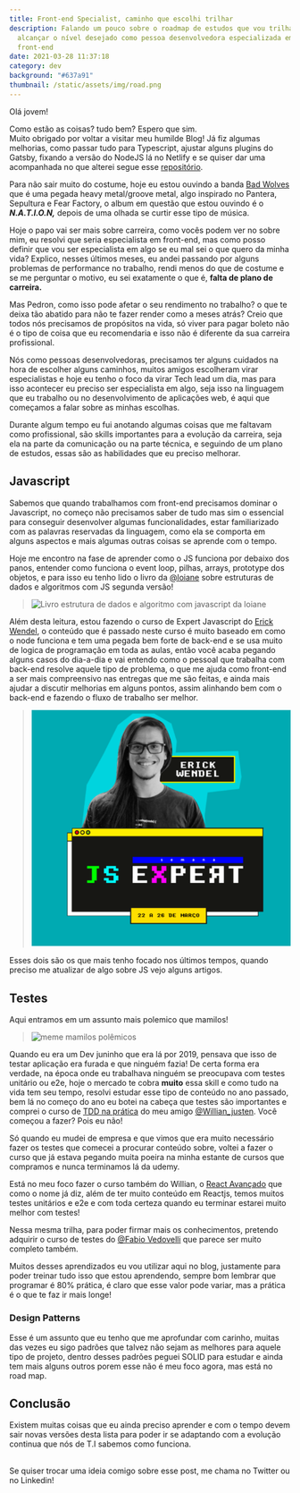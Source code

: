 ```yaml
---
title: Front-end Specialist, caminho que escolhi trilhar
description: Falando um pouco sobre o roadmap de estudos que vou trilhar para
  alcançar o nível desejado como pessoa desenvolvedora especializada em
  front-end
date: 2021-03-28 11:37:18
category: dev
background: "#637a91"
thumbnail: /static/assets/img/road.png
---
```

Olá jovem!

Como estão as coisas? tudo bem? Espero que sim.\
Muito obrigado por voltar a visitar meu humilde Blog! Já fiz algumas melhorias, como passar tudo para Typescript, ajustar alguns plugins do Gatsby, fixando a versão do NodeJS lá no Netlify e se quiser dar uma acompanhada no que alterei segue esse [](https://github.com/AzevedoDev/my-personal-blog/commits/developer)[repositório](https://github.com/AzevedoDev/my-personal-blog).

Para não sair muito do costume, hoje eu estou ouvindo a banda [Bad Wolves](spotify:artist:0eI3X5rAzHRZVe5FPk4MN1) que é uma pegada heavy metal/groove metal, algo inspirado no Pantera, Sepultura e Fear Factory, o album em questão que estou ouvindo é o ***N.A.T.I.O.N,*** depois de uma olhada se curtir esse tipo de música.

Hoje o papo vai ser mais sobre carreira, como vocês podem ver no sobre mim, eu resolvi que seria especialista em front-end, mas como posso definir que vou ser especialista em algo se eu mal sei o que quero da minha vida? Explico, nesses últimos meses, eu andei passando por alguns problemas de performance no trabalho, rendi menos do que de costume e se me perguntar o motivo, eu sei exatamente o que é, **falta de plano de carreira.**

Mas Pedron, como isso pode afetar o seu rendimento no trabalho? o que te deixa tão abatido para não te fazer render como a meses atrás? Creio que todos nós precisamos de propósitos na vida, só viver para pagar boleto não é o tipo de coisa que eu recomendaria e isso não é diferente da sua carreira profissional.

Nós como pessoas desenvolvedoras, precisamos ter alguns cuidados na hora de escolher alguns caminhos, muitos amigos escolheram virar especialistas e hoje eu tenho o foco da virar Tech lead um dia, mas para isso acontecer eu preciso ser especialista em algo, seja isso na linguagem que eu trabalho ou no desenvolvimento de aplicações web, é aqui que começamos a falar sobre as minhas escolhas.

Durante algum tempo eu fui anotando algumas coisas que me faltavam como profissional, são skills importantes para a evolução da carreira, seja ela na parte da comunicação ou na parte técnica, e seguindo de um plano de estudos, essas são as habilidades que eu preciso melhorar.

## Javascript

Sabemos que quando trabalhamos com front-end precisamos dominar o Javascript, no começo não precisamos saber de tudo mas sim o essencial para conseguir desenvolver algumas funcionalidades, estar familiarizado com as palavras reservadas da linguagem, como ela se comporta em alguns aspectos e mais algumas outras coisas se aprende com o tempo.

Hoje me encontro na fase de aprender como o JS funciona por debaixo dos panos, entender como funciona o event loop, pilhas, arrays, prototype dos objetos, e para isso eu tenho lido o livro da [@loiane](https://twitter.com/loiane) sobre estruturas de dados e algoritmos com JS segunda versão!

> ![Livro estrutura de dados e algoritmo com javascript da loiane](https://images-na.ssl-images-amazon.com/images/I/71KGa1y8eaL.jpg "Livro  estrutura de dados da loiane")

Além desta leitura, estou fazendo o curso de Expert Javascript do [Erick Wendel](https://twitter.com/erickwendel_), o conteúdo que é passado neste curso é muito baseado em como o node funciona e tem uma pegada bem forte de back-end e se usa muito de logica de programação em toda as aulas, então você acaba pegando alguns casos do dia-a-dia e vai entendo como o pessoal que trabalha com back-end resolve aquele tipo de problema, o que me ajuda como front-end a ser mais compreensivo nas entregas que me são feitas, e ainda mais ajudar a discutir melhorias em alguns pontos, assim alinhando bem com o back-end e fazendo o fluxo de trabalho ser melhor.

> ![Javascript avançado do Erick Wendel](/static/assets/img/image_2021-03-27_21-04-05.png "Javascript avançado do Erick Wendel")

Esses dois são os que mais tenho focado nos últimos tempos, quando preciso me atualizar de algo sobre JS vejo alguns artigos.

## Testes

Aqui entramos em um assunto mais polemico que mamilos!

> ![meme mamilos polêmicos](https://www.museudememes.com.br/wp-content/uploads/2015/10/capa-600x500.jpg)

Quando eu era um Dev juninho que era lá por 2019, pensava que isso de testar aplicação era furada e que ninguém fazia! De certa forma era verdade, na época onde eu trabalhava ninguém se preocupava com testes unitário ou e2e, hoje o mercado te cobra **muito** essa skill e como tudo na vida tem seu tempo, resolvi estudar esse tipo de conteúdo no ano passado, bem lá no começo do ano eu botei na cabeça que testes são importantes e comprei o curso de [TDD na prática](https://www.udemy.com/course/js-com-tdd-na-pratica/) do meu amigo [@Willian_justen](https://twitter.com/Willian_justen). Você começou a fazer? Pois eu não!

Só quando eu mudei de empresa e que vimos que era muito necessário fazer os testes que comecei a procurar conteúdo sobre, voltei a fazer o curso que já estava pegando muita poeira na minha estante de cursos que compramos e nunca terminamos lá da udemy.

Está no meu foco fazer o curso também do Willian, o [React Avançado](https://reactavancado.com.br/) que como o nome já diz, além de ter muito conteúdo em Reactjs, temos muitos testes unitários e e2e e com toda certeza quando eu terminar estarei muito melhor com testes!

Nessa mesma trilha, para poder firmar mais os conhecimentos, pretendo adquirir o curso de testes do [@Fabio Vedovelli](https://twitter.com/vedovelli74) que parece ser muito completo também.

Muitos desses aprendizados eu vou utilizar aqui no blog, justamente para poder treinar tudo isso que estou aprendendo, sempre bom lembrar que programar é 80% prática, é claro que esse valor pode variar, mas a prática é o que te faz ir mais longe!

### Design Patterns

Esse é um assunto que eu tenho que me aprofundar com carinho, muitas das vezes eu sigo padrões que talvez não sejam as melhores para aquele tipo de projeto, dentro desses padrões peguei SOLID para estudar e ainda tem mais alguns outros porem esse não é meu foco agora, mas está no road map.

## Conclusão

Existem muitas coisas que eu ainda preciso aprender e com o tempo devem sair novas versões desta lista para poder ir se adaptando com a evolução continua que nós de T.I sabemos como funciona.

\
Se quiser trocar uma ideia comigo sobre esse post, me chama no Twitter ou no Linkedin!